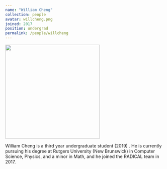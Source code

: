```yaml
---
name: "William Cheng"
collection: people
avatar: willcheng.png
joined: 2017
position: undergrad
permalink: /people/willcheng
---
```


<img width="300" src="{{site.baseurl}}/images/people/{{page.avatar}}" data-action="zoom">

William Cheng is a third year undergraduate student (2019) . He is currently pursuing his degree at Rutgers University (New Brunswick) in Computer Science, Physics, and a minor in Math, and he joined the RADICAL team in 2017.
